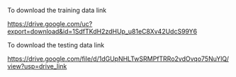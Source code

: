 To download the training data link

https://drive.google.com/uc?export=download&id=1SdfTKdH2zdHUp_u81eC8Xv42UdcS99Y6

To download the testing data link

https://drive.google.com/file/d/1dGUpNHLTwSRMPfTRRo2vdOvqo75NuYlQ/view?usp=drive_link